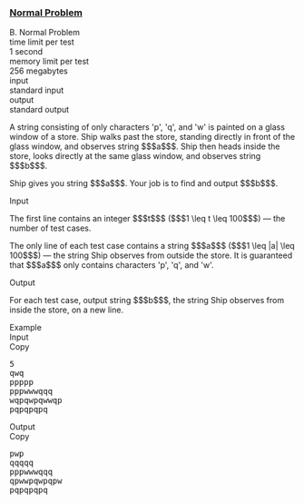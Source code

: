 <h3><a href="https://codeforces.com/contest/2044/problem/B" target="_blank" rel="noopener noreferrer">Normal Problem</a></h3>

<div class="header"><div class="title">B. Normal Problem</div><div class="time-limit"><div class="property-title">time limit per test</div>1 second</div><div class="memory-limit"><div class="property-title">memory limit per test</div>256 megabytes</div><div class="input-file input-standard"><div class="property-title">input</div>standard input</div><div class="output-file output-standard"><div class="property-title">output</div>standard output</div></div><div><p>A string consisting of only characters 'p', 'q', and 'w' is painted on a glass window of a store. Ship walks past the store, standing directly in front of the glass window, and observes string $$$a$$$. Ship then heads inside the store, looks directly at the same glass window, and observes string $$$b$$$.</p><p>Ship gives you string $$$a$$$. Your job is to find and output $$$b$$$.</p></div><div class="input-specification"><div class="section-title">Input</div><p>The first line contains an integer $$$t$$$ ($$$1 \leq t \leq 100$$$) — the number of test cases.</p><p>The only line of each test case contains a string $$$a$$$ ($$$1 \leq |a| \leq 100$$$) — the string Ship observes from outside the store. It is guaranteed that $$$a$$$ only contains characters 'p', 'q', and 'w'.</p></div><div class="output-specification"><div class="section-title">Output</div><p>For each test case, output string $$$b$$$, the string Ship observes from inside the store, on a new line.</p></div><div class="sample-tests"><div class="section-title">Example</div><div class="sample-test"><div class="input"><div class="title">Input<div title="Copy" data-clipboard-target="#id0034044750580495886" id="id006362846937386035" class="input-output-copier">Copy</div></div><pre id="id0034044750580495886"><div class="test-example-line test-example-line-even test-example-line-0">5</div><div class="test-example-line test-example-line-odd test-example-line-1">qwq</div><div class="test-example-line test-example-line-even test-example-line-2">ppppp</div><div class="test-example-line test-example-line-odd test-example-line-3">pppwwwqqq</div><div class="test-example-line test-example-line-even test-example-line-4">wqpqwpqwwqp</div><div class="test-example-line test-example-line-odd test-example-line-5">pqpqpqpq</div></pre></div><div class="output"><div class="title">Output<div title="Copy" data-clipboard-target="#id006600199179728647" id="id00843997695491705" class="input-output-copier">Copy</div></div><pre id="id006600199179728647">pwp
qqqqq
pppwwwqqq
qpwwpqwpqpw
pqpqpqpq
</pre></div></div></div>